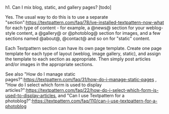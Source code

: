 h1. Can I mix blog, static, and gallery pages? [todo]

Yes.  The usual way to do this is to use a separate "section":https://textpattern.com/faq/78/ive-installed-textpattern-now-what for each type of content - for example, a @news@ section for your weblog-style content, a @gallery@ or @photoblog@ section for images, and a few sections named @about@, @contact@ and so on for "static" content.

Each Textpattern section can have its own page template.  Create one page template for each type of layout (weblog, image gallery, static), and assign the template to each section as appropriate.  Then simply post articles and/or images in the appropriate sections.

See also "How do I manage static pages?":https://textpattern.com/faq/31/how-do-i-manage-static-pages , "How do I select which form is used to display articles?":https://textpattern.com/faq/22/how-do-i-select-which-form-is-used-to-display-articles, and "Can I use Textpattern for a photoblog?":https://textpattern.com/faq/110/can-i-use-textpattern-for-a-photoblog
 